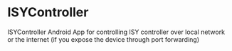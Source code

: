 # ISYController
ISYController Android App for controlling ISY controller over local network or the internet (if you expose the device through port forwarding)
